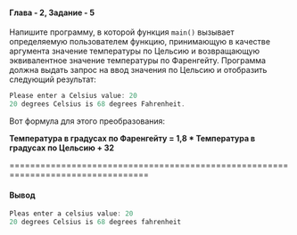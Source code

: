 #### Глава - 2, Задание - 5 ####

Напишите программу, в которой функция ```main()``` вызывает определяемую
пользователем функцию, принимающую в качестве аргумента значение
температуры по Цельсию и возвращающую эквивалентное значение температуры по
Фаренгейту. Программа должна выдать запрос на ввод значения по Цельсию и
отобразить следующий результат:

```objectivec
Please enter a Celsius value: 20
20 degrees Celsius is 68 degrees Fahrenheit.
```

Вот формула для этого преобразования:

**Температура в градусах по Фаренгейту =
1,8 * Температура в градусах по Цельсию + 32**

=================================================================================
#### Вывод ####
```objectivec
Pleas enter a celsius value: 20
20 degrees Celsius is 68 degrees fahrenheit
```
